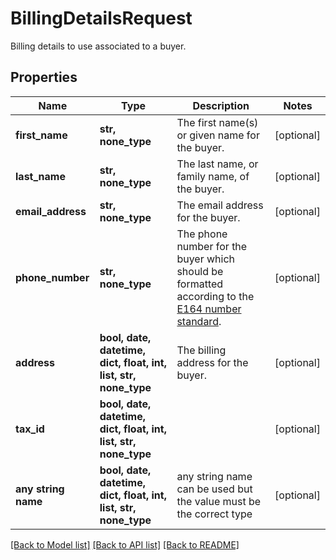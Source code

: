 # BillingDetailsRequest

Billing details to use associated to a buyer.

## Properties
Name | Type | Description | Notes
------------ | ------------- | ------------- | -------------
**first_name** | **str, none_type** | The first name(s) or given name for the buyer. | [optional] 
**last_name** | **str, none_type** | The last name, or family name, of the buyer. | [optional] 
**email_address** | **str, none_type** | The email address for the buyer. | [optional] 
**phone_number** | **str, none_type** | The phone number for the buyer which should be formatted according to the [E164 number standard](https://www.twilio.com/docs/glossary/what-e164). | [optional] 
**address** | **bool, date, datetime, dict, float, int, list, str, none_type** | The billing address for the buyer. | [optional] 
**tax_id** | **bool, date, datetime, dict, float, int, list, str, none_type** |  | [optional] 
**any string name** | **bool, date, datetime, dict, float, int, list, str, none_type** | any string name can be used but the value must be the correct type | [optional]

[[Back to Model list]](../README.md#documentation-for-models) [[Back to API list]](../README.md#documentation-for-api-endpoints) [[Back to README]](../README.md)


